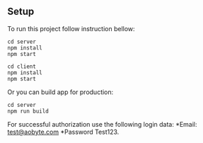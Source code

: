 ## Setup

To run this project follow instruction bellow:

```
cd server
npm install
npm start
```

```
cd client
npm install
npm start
```

Or you can build app for production:

```
cd server
npm run build
```

For successful authorization use the following login data:
*Email: test@aobyte.com
*Password Test123.